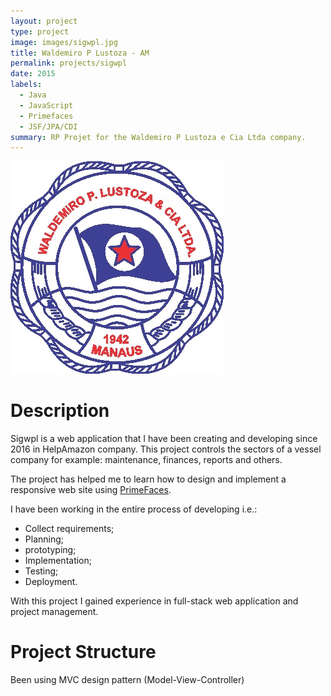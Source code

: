 ```yaml
---
layout: project
type: project
image: images/sigwpl.jpg
title: Waldemiro P Lustoza - AM
permalink: projects/sigwpl
date: 2015
labels:
  - Java
  - JavaScript
  - Primefaces
  - JSF/JPA/CDI
summary: RP Projet for the Waldemiro P Lustoza e Cia Ltda company.
---
```


<img class="ui medium right floated rounded image" src="../images/sigwpl.jpg">

# Description
Sigwpl is a web application that I have been creating and developing since 2016 in HelpAmazon company. This project controls the sectors of a vessel company for example: maintenance, finances, reports and others.

The project has helped me to learn how to design and implement a responsive web site using [PrimeFaces](https://www.primefaces.org/showcase/index.xhtml).

I have been working in the entire process of developing i.e.:
 - Collect requirements; 
 - Planning;
 - prototyping;
 - Implementation; 
 - Testing;
 - Deployment.

With this project I gained experience in full-stack web application and project management.

# Project Structure
Been using MVC design pattern (Model-View-Controller)



